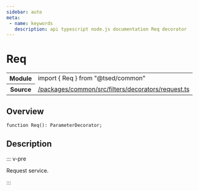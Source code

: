 ```yaml
---
sidebar: auto
meta:
 - name: keywords
   description: api typescript node.js documentation Req decorator
---
```

# Req <Badge text="Decorator" type="decorator"/>
<!-- Summary -->
<section class="symbol-info"><table class="is-full-width"><tbody><tr><th>Module</th><td><div class="lang-typescript"><span class="token keyword">import</span> { Req }&nbsp;<span class="token keyword">from</span>&nbsp;<span class="token string">"@tsed/common"</span></div></td></tr><tr><th>Source</th><td><a href="https://github.com/Romakita/ts-express-decorators/blob/v5.0.2/packages/common/src/filters/decorators/request.ts#L0-L0">/packages/common/src/filters/decorators/request.ts</a></td></tr></tbody></table></section>

<!-- Overview -->
## Overview


<pre><code class="typescript-lang ">function <span class="token function">Req</span><span class="token punctuation">(</span><span class="token punctuation">)</span><span class="token punctuation">:</span> ParameterDecorator<span class="token punctuation">;</span></code></pre>



<!-- Description -->
## Description

::: v-pre

Request service.

:::
